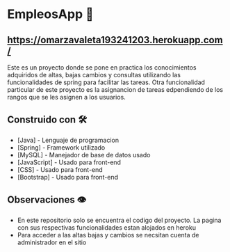 # EmpleosApp 💼
## https://omarzavaleta193241203.herokuapp.com/

Este es un proyecto donde se pone en practica los conocimientos adquiridos de altas, bajas cambios y consultas utilizando las funcionalidades de spring para facilitar las tareas.
Otra funcionalidad particular de este proyecto es la asignancion de tareas edpendiendo  de los rangos que se les asignen a los usuarios.

## Construido con 🛠️

* [Java] - Lenguaje de programacion
* [Spring] - Framework utilizado
* [MySQL] - Manejador de base de datos usado
* [JavaScript] - Usado para front-end
* [CSS] - Usado para front-end
* [Bootstrap] - Usado para front-end

## Observaciones 👁️

* En este repositorio solo se encuentra el codigo del proyecto. La pagina con sus respectivas funcionalidades estan alojados en heroku
* Para acceder a las altas bajas y cambios se necsitan cuenta de administrador en el sitio

